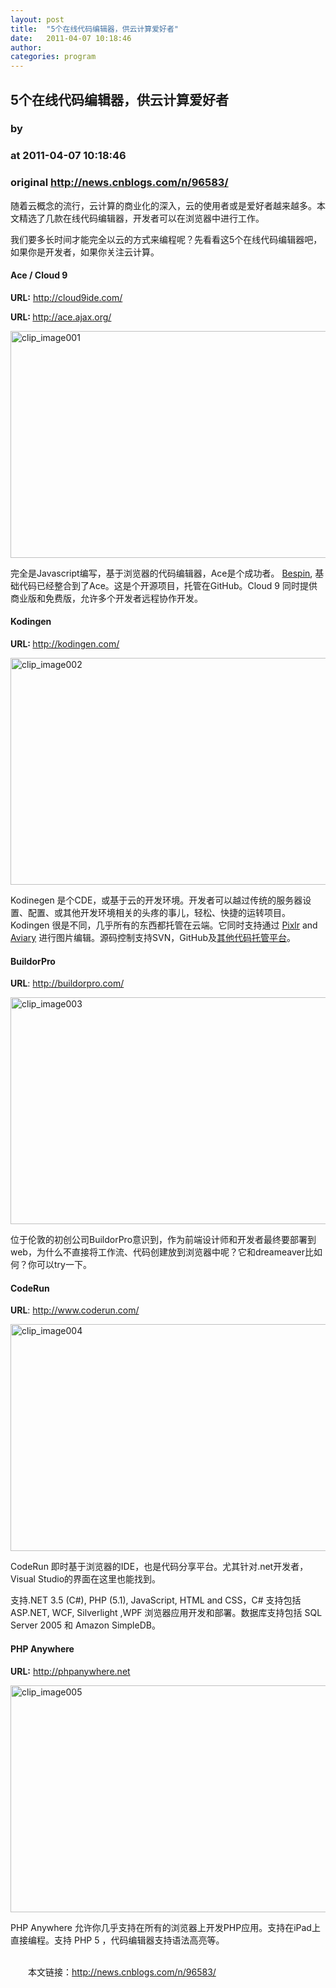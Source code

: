 ```yaml
---
layout: post
title:  "5个在线代码编辑器，供云计算爱好者"
date:   2011-04-07 10:18:46
author: 
categories: program
---
```


## 5个在线代码编辑器，供云计算爱好者
### by 
### at 2011-04-07 10:18:46
### original <http://news.cnblogs.com/n/96583/>

<p>随着云概念的流行，云计算的商业化的深入，云的使用者或是爱好者越来越多。本文精选了几款在线代码编辑器，开发者可以在浏览器中进行工作。</p>
<p>我们要多长时间才能完全以云的方式来编程呢？先看看这5个在线代码编辑器吧，如果你是开发者，如果你关注云计算。</p>
<h4>Ace / Cloud 9</h4>
<p><strong>URL:</strong> <a href="http://cloud9ide.com/">http://cloud9ide.com/</a></p>
<p><strong>URL: </strong><a href="http://ace.ajax.org/">http://ace.ajax.org/</a></p>
<p><a href="http://ace.ajax.org/"><img style="display:block;float:none;margin-left:auto;margin-right:auto;border:0px" title="ace-editor" src="http://pic003.cnblogs.com/2011/34358/201104/2011040710165766.jpg" border="0" alt="clip_image001" width="550" height="363"></a></p>
<p>完全是Javascript编写，基于浏览器的代码编辑器，Ace是个成功者。 <a href="http://www.oschina.net/p/bespin">Bespin</a>, 基础代码已经整合到了Ace。这是个开源项目，托管在GitHub。Cloud 9 同时提供商业版和免费版，允许多个开发者远程协作开发。</p>
<h4>Kodingen</h4>
<p><strong>URL: </strong><a href="http://kodingen.com/">http://kodingen.com/</a></p>
<p><a href="http://kodingen.com/"><img style="display:block;float:none;margin-left:auto;margin-right:auto;border:0px" title="cloud-kodingen" src="http://pic003.cnblogs.com/2011/34358/201104/20110407101658874.jpg" border="0" alt="clip_image002" width="550" height="363"></a></p>
<p>Kodinegen 是个CDE，或基于云的开发环境。开发者可以越过传统的服务器设置、配置、或其他开发环境相关的头疼的事儿，轻松、快捷的运转项目。Kodingen 很是不同，几乎所有的东西都托管在云端。它同时支持通过 <a href="http://pixlr.com/">Pixlr</a> and <a href="http://www.aviary.com/">Aviary</a> 进行图片编辑。源码控制支持SVN，GitHub及<a href="http://blog.webdistortion.com/2009/07/23/19-resources-for-finding-and-hosting-source-code/">其他代码托管平台</a>。</p>
<h4>BuildorPro</h4>
<p><strong>URL</strong>: <a href="http://buildorpro.com/">http://buildorpro.com/</a></p>
<p><a href="http://buildorpro.com/"><img style="display:block;float:none;margin-left:auto;margin-right:auto;border:0px" title="buildor-pro" src="http://pic003.cnblogs.com/2011/34358/201104/20110407101700487.jpg" border="0" alt="clip_image003" width="550" height="363"></a></p>
<p>位于伦敦的初创公司BuildorPro意识到，作为前端设计师和开发者最终要部署到web，为什么不直接将工作流、代码创建放到浏览器中呢？它和dreameaver比如何？你可以try一下。</p>
<h4>CodeRun</h4>
<p><strong>URL</strong>: <a href="http://www.coderun.com/">http://www.coderun.com/</a></p>
<p><a href="http://www.coderun.com/"><img style="display:block;float:none;margin-left:auto;margin-right:auto;border:0px" title="coderun" src="http://pic003.cnblogs.com/2011/34358/201104/20110407101702138.jpg" border="0" alt="clip_image004" width="550" height="363"></a></p>
<p>CodeRun 即时基于浏览器的IDE，也是代码分享平台。尤其针对.net开发者，Visual Studio的界面在这里也能找到。</p>
<p>支持.NET 3.5 (C#), PHP (5.1), JavaScript, HTML and CSS，C# 支持包括ASP.NET, WCF, Silverlight ,WPF 浏览器应用开发和部署。数据库支持包括 SQL Server 2005 和 Amazon SimpleDB。</p>
<h4>PHP Anywhere</h4>
<p><strong>URL:</strong> <a href="http://phpanywhere.net/">http://phpanywhere.net</a></p>
<p><a href="http://phpanywhere.net/"><img style="display:block;float:none;margin-left:auto;margin-right:auto;border:0px" title="phpany" src="http://pic003.cnblogs.com/2011/34358/201104/20110407101705308.jpg" border="0" alt="clip_image005" width="550" height="363"></a></p>
<p>PHP Anywhere 允许你几乎支持在所有的浏览器上开发PHP应用。支持在iPad上直接编程。支持 PHP 5 ，代码编辑器支持语法高亮等。</p><p><br>　　本文链接：<a href="http://news.cnblogs.com/n/96583/">http://news.cnblogs.com/n/96583/</a></p><img src="http://news.cnblogs.com/news/rssclick.aspx?id=96583" width="1" height="1" alt="">